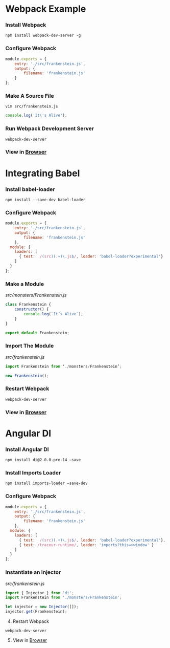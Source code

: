 # Webpack Example

### Install Webpack

`npm install webpack-dev-server -g`


### Configure Webpack

```javascript
module.exports = {
	entry: './src/frankenstein.js',
	output: {
		filename: 'frankenstein.js'
	}
};
```

### Make A Source File

`vim src/frankenstein.js`
```javascript
console.log('It\'s Alive');
```

### Run Webpack Development Server

`webpack-dev-server`

### View in [Browser](http://localhost:8080/frankenstein)

# Integrating Babel

### Install babel-loader

`npm install --save-dev babel-loader`

### Configure Webpack

```javascript
module.exports = {
	entry: './src/frankenstein.js',
	output: {
		filename: 'frankenstein.js'
	},
  module: {
    loaders: [
      { test:  /(src)(.+)\.js$/, loader: 'babel-loader?experimental'}
    ]
  }
};
```

### Make a Module

*src/monsters/Frankenstein.js*
```javascript
class Frankenstein {
	constructor() {
		console.log(`It’s Alive`);
	}
}

export default Frankenstein;
```

### Import The Module

*src/frankenstein.js*
```javascript
import Frankenstein from ‘./monsters/Frankenstein’;

new Frankenstein();
```

### Restart Webpack

`webpack-dev-server`

### View in [Browser](http://localhost:8080/frankenstein)

# Angular DI

### Install Angular DI

`npm install di@2.0.0-pre-14 —save`

### Install Imports Loader

`npm install imports-loader —save-dev`

### Configure Webpack

```javascript
module.exports = {
	entry: './src/frankenstein.js',
	output: {
		filename: 'frankenstein.js'
	},
  module: {
    loaders: [
      { test:  /(src)(.+)\.js$/, loader: 'babel-loader?experimental'},
      { test: /traceur-runtime/, loader: 'imports?this=>window' }
    ]
  }
};
```

### Instantiate an Injector

*src/frankenstein.js*

```javascript
import { Injector } from 'di';
import Frankenstein from './monsters/Frankenstein';

let injector = new Injector([]);
injector.get(Frankenstein);
```

4. Restart Webpack

`webpack-dev-server`

5. View in [Browser](http://localhost:8080/frankenstein)
